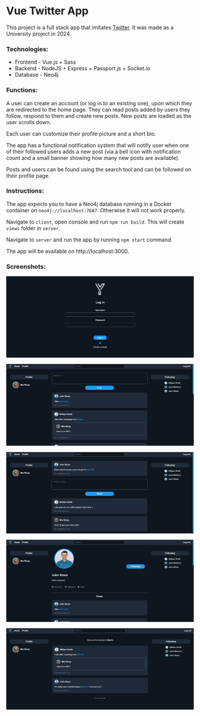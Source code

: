 # Vue Twitter App

This project is a full stack app that imitates [Twitter](https://www.twitter.com/). It was made as a University project in 2024.

### Technologies:

* Frontend - Vue.js + Sass
* Backend - NodeJS + Express + Passport.js + Socket.io
* Database - Neo4j

### Functions:

A user can create an account (or log in to an existing one), upon which they are redirected to the home page. They can read posts added by users they follow, respond to them and create new posts. New posts are loaded as the user scrolls down.

Each user can customize their profile picture and a short bio.

The app has a functional notification system that will notify user when one of their followed users adds a new post (via a bell icon with notification count and a small banner showing how many new posts are available).

Posts and users can be found using the search tool and can be followed on their profile page.

### Instructions:

The app expects you to have a Neo4j database running in a Docker container on `neo4j://localhost:7687`. Otherwise it will not work properly.

Navigate to `client`, open console and run `npm run build`. This will create `views` folder in `server`.

Navigate to `server` and run the app by running `npm start` command.

The app will be available on http://localhost:3000.

### Screenshots:

![login](https://github.com/oworob/ug-twitter-vue/blob/main/screenshots/login.png)

![home](https://github.com/oworob/ug-twitter-vue/blob/main/screenshots/home.png)

![post](https://github.com/oworob/ug-twitter-vue/blob/main/screenshots/post.png)

![profile](https://github.com/oworob/ug-twitter-vue/blob/main/screenshots/profile.png)

![search](https://github.com/oworob/ug-twitter-vue/blob/main/screenshots/search.png)
